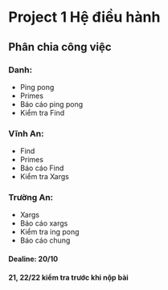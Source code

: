 # Project 1 Hệ điều hành

## Phân chia công việc
###	Danh: 
+ Ping pong
+ Primes
+ Báo cáo ping pong
+ Kiểm tra Find

###	Vĩnh An: 
+ Find
+ Primes
+ Báo cáo Find
+ Kiểm tra Xargs

###	Trường An: 
+ Xargs
+ Báo cáo xargs
+ Kiểm tra ing pong
+ Báo cáo chung

#### Dealine: 20/10
#### 21, 22/22 kiểm tra trước khi nộp bài

